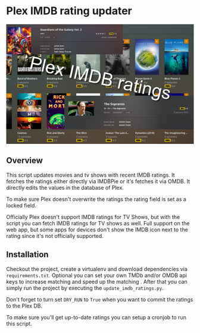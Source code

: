 # Plex IMDB rating updater

![Image of Plex IMDB Updater](https://github.com/Joost1991/plex-imdb-updater/blob/master/screenshots/overall.jpg?raw=true)

## Overview
This script updates movies and tv shows with recent IMDB ratings. It fetches the ratings 
either directly via IMDBPie or it's fetches it via OMDB. It directly edits the values in the
database of Plex.

To make sure Plex doesn't overwrite the ratings the rating field is set as a locked field.

Officially Plex doesn't support IMDB ratings for TV Shows, but with the script you can fetch IMDB ratings
for TV shows as well. Full support on the web app, but some apps for devices don't show the IMDB icon next to
the rating since it's not officially supported.

## Installation
Checkout the project, create a virtualenv and download dependencies via `requirements.txt`. 
Optional you can set your own TMDb and/or OMDB api keys to increase matching and speed up the matching . After
that you can simply run the project by executing the `update_imdb_ratings.py`. 

Don't forget to turn set `DRY_RUN` to `True` when you want to commit the ratings to the Plex DB.

To make sure you'll get up-to-date ratings you can setup a cronjob to run this script.

